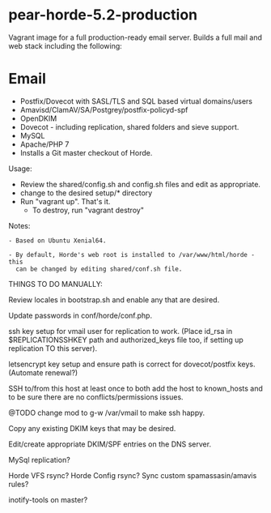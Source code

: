 pear-horde-5.2-production
=========================

Vagrant image for a full production-ready email server. Builds a full mail and
web stack including the following:

Email
=====

- Postfix/Dovecot with SASL/TLS and SQL based virtual domains/users
- Amavisd/ClamAV/SA/Postgrey/postfix-policyd-spf
- OpenDKIM
- Dovecot - including replication, shared folders and sieve support.
- MySQL
- Apache/PHP 7
- Installs a Git master checkout of Horde.

Usage:
  - Review the shared/config.sh and config.sh files and edit as appropriate.
  - change to the desired setup/* directory
  - Run "vagrant up". That's it.
    - To destroy, run "vagrant destroy"

Notes:

    - Based on Ubuntu Xenial64.

    - By default, Horde's web root is installed to /var/www/html/horde - this
      can be changed by editing shared/conf.sh file.


THINGS TO DO MANUALLY:

Review locales in bootstrap.sh and enable any that are desired.

Update passwords in conf/horde/conf.php.

ssh key setup for vmail user for replication to work.
(Place id_rsa in $REPLICATIONSSHKEY path and authorized_keys file too, if
setting up replication TO this server).

letsencrypt key setup and ensure path is correct for dovecot/postfix keys.
(Automate renewal?)

SSH  to/from this host at least once to both add the host to known_hosts
and to be sure there are no conflicts/permissions issues.

@TODO change mod to g-w /var/vmail to make ssh happy.

Copy any existing DKIM keys that may be desired.

Edit/create appropriate DKIM/SPF entries on the DNS server.

MySql replication?

Horde VFS rsync?
Horde Config rsync?
Sync custom spamassasin/amavis rules?

inotify-tools on master?